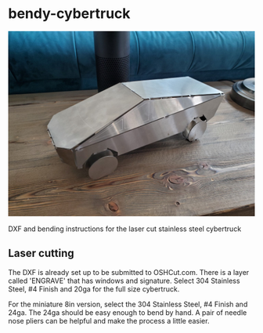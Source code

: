# bendy-cybertruck

![Cybertruck Folded](./images/cybertruck_actual_large_18ga.jpg)

DXF and bending instructions for the laser cut stainless steel cybertruck

## Laser cutting
The DXF is already set up to be submitted to OSHCut.com. There is a layer called 'ENGRAVE' that has windows and signature. Select 304 Stainless Steel, #4 Finish and 20ga for the full size cybertruck.

For the miniature 8in version, select the 304 Stainless Steel, #4 Finish and 24ga. The 24ga should be easy enough to bend by hand. A pair of needle nose pliers can be helpful and make the process a little easier.

